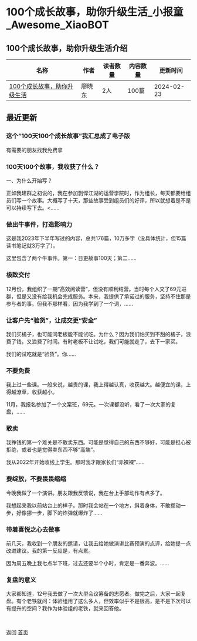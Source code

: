 # 100个成长故事，助你升级生活_小报童_Awesome_XiaoBOT

## 100个成长故事，助你升级生活介绍
>   
  


|名称|作者|读者数量|内容数量|更新时间|
|---|---|---|---|---|
|[100个成长故事，助你升级生活](https://xiaobot.net/p/budiaoxiumu?refer=0b133df9-27dc-423b-8101-639049001c13)|廖晓东|2人|100篇|2024-02-23|

## 最近更新
### 这个“100天100个成长故事”我汇总成了电子版

有需要的朋友找我免费拿

### 100天100个故事，我收获了什么？

一、为什么开始写？

正如我建群之初说的，我在参加剽悍江湖的运营学院时，作为组长，每天都要给组员们写一个故事。大概写了十天，那些故事受到组员们的好评，所以就想着是不是可以持续写下去。<......

### 做出牛事件，打造影响力

这是我2023年下半年写过的内容，总共176篇，10万多字（没具体统计，但15篇读书笔记就3万字了）。

这里包含了两个牛事件。第一：日更故事100天；第二......

### 极致交付

12月份，我组织了一期“高效阅读营”，但没有顺利结营。当时每个人交了69元进群，但是又没有给我机会完成服务。本来，我提供了承诺过的服务，坚持不住那是参与者的事。但我不那样看，因为我学到了一个词，......

### 让客户先“验货”，让成交更“安全”

我们买橘子，也可能问老板能不能试吃。为什么？因为我们怕买到不甜的橘子，浪费了钱，又浪费了时间。有时老板不让试吃，我们可能就走了，去下一家买。

我们的试吃就是“验货”。你......

### 不要免费

我上过一些课。一般来说，越贵的课，我上得越认真，收获越大。越便宜的课，上得越潦草，收获越小。

11月，我报名参加了一个文案班，69元。一次课都没听，看了一次大家的复盘，......

### 敢卖

我挣钱的第一个难关是不敢卖东西。可能是觉得自己的东西不够好，可能是担心被拒绝，或者也是觉得卖东西不够“高端”。

我从2022年开始收线上学生。那时我才跟家长们“赤裸裸”......

### 要绽放，不要畏畏缩缩

今晚我做了一个演讲。朋友跟我反馈说，我在台上手部动作有点多了。

我想起来我以前站台上的样子。那时我会站在一个地方，斜着身体，不敢挪动一步，好像挪一步，脚下的炸弹就爆炸了......

### 带着喜悦之心去做事

前几天，我收到一个朋友的邀请，让我去给她做演讲比赛预演的点评，给她提一点改进建议。我的第一反应是，有点累。

因为周五晚上我七点半下班，过去还要半个小时，肯定是一番奔波。......

### 复盘的意义

大家都知道，12号我去做了一次大型会议筹备的志愿者。做完之后，大家一起复盘。有个老铁就问：体验组用了这么多人，但效率似乎不是很高，是不是下次可以有提升的空间？我作为体验组的老铁，就来回答他。


<a href="https://github.com/Reno9527/awesome-xiaobot" style="color: white; text-decoration: none;">awesome-xiaobot</a>

返回 [首页](../README.md)
